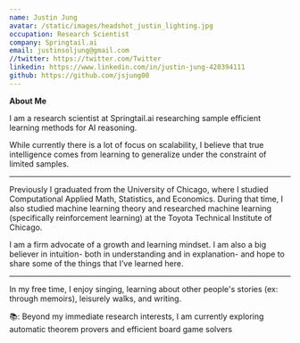 ```yaml
---
name: Justin Jung
avatar: /static/images/headshot_justin_lighting.jpg
occupation: Research Scientist
company: Springtail.ai
email: justinsoljung@gmail.com
//twitter: https://twitter.com/Twitter
linkedin: https://www.linkedin.com/in/justin-jung-420394111
github: https://github.com/jsjung00
---
```


**About Me**

I am a research scientist at Springtail.ai researching sample efficient learning methods for AI reasoning.

While currently there is a lot of focus on scalability, I believe that true intelligence comes from learning to generalize under the constraint of limited samples.

---

Previously I graduated from the University of Chicago, where I studied Computational Applied Math, Statistics, and Economics. During that time, I also studied machine learning theory and researched machine learning (specifically reinforcement learning) at the Toyota Technical Institute of Chicago.

I am a firm advocate of a growth and learning mindset.
I am also a big believer in intuition- both in understanding and in explanation- and hope to share some of the things that I’ve learned here.

---

In my free time, I enjoy singing, learning about other people's stories (ex: through memoirs), leisurely walks, and writing.

📚: Beyond my immediate research interests, I am currently exploring automatic theorem provers and efficient board game solvers
